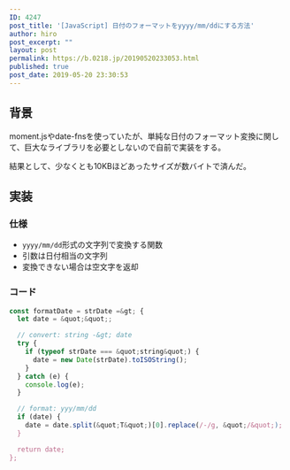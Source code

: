 ```yaml
---
ID: 4247
post_title: '[JavaScript] 日付のフォーマットをyyyy/mm/ddにする方法'
author: hiro
post_excerpt: ""
layout: post
permalink: https://b.0218.jp/20190520233053.html
published: true
post_date: 2019-05-20 23:30:53
---
```

## 背景

moment.jsやdate-fnsを使っていたが、単純な日付のフォーマット変換に関して、巨大なライブラリを必要としないので自前で実装をする。

結果として、少なくとも10KBほどあったサイズが数バイトで済んだ。

<!--more-->

## 実装

### 仕様

- `yyyy/mm/dd`形式の文字列で変換する関数
- 引数は日付相当の文字列
- 変換できない場合は空文字を返却

### コード

```js
const formatDate = strDate =&gt; {
  let date = &quot;&quot;;

  // convert: string -&gt; date
  try {
    if (typeof strDate === &quot;string&quot;) {
      date = new Date(strDate).toISOString();
    }
  } catch (e) {
    console.log(e);
  }

  // format: yyy/mm/dd
  if (date) {
    date = date.split(&quot;T&quot;)[0].replace(/-/g, &quot;/&quot;);
  }

  return date;
};
```
